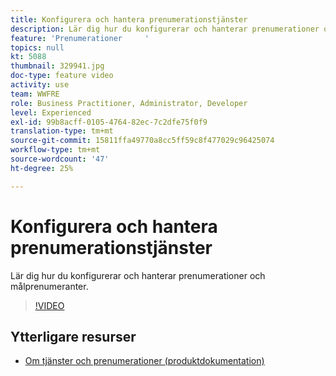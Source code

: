 ```yaml
---
title: Konfigurera och hantera prenumerationstjänster
description: Lär dig hur du konfigurerar och hanterar prenumerationer och målprenumeranter.
feature: 'Prenumerationer     '
topics: null
kt: 5088
thumbnail: 329941.jpg
doc-type: feature video
activity: use
team: WWFRE
role: Business Practitioner, Administrator, Developer
level: Experienced
exl-id: 99b8acff-0105-4764-82ec-7c2dfe75f0f9
translation-type: tm+mt
source-git-commit: 15811ffa49770a8cc5ff59c8f477029c96425074
workflow-type: tm+mt
source-wordcount: '47'
ht-degree: 25%

---
```


# Konfigurera och hantera prenumerationstjänster

Lär dig hur du konfigurerar och hanterar prenumerationer och målprenumeranter.

>[!VIDEO](https://video.tv.adobe.com/v/329941?quality=12)

## Ytterligare resurser

* [Om tjänster och prenumerationer (produktdokumentation)](https://experienceleague.adobe.com/docs/campaign-classic/using/sending-messages/subscriptions-and-referrals/about-services-and-subscriptions.html)
